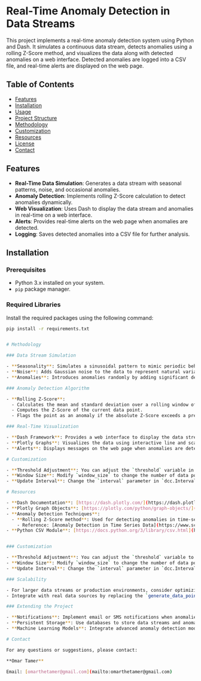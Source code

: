 # Real-Time Anomaly Detection in Data Streams

This project implements a real-time anomaly detection system using Python and Dash. It simulates a continuous data stream, detects anomalies using a rolling Z-Score method, and visualizes the data along with detected anomalies on a web interface. Detected anomalies are logged into a CSV file, and real-time alerts are displayed on the web page.

## Table of Contents

- [Features](#features)
- [Installation](#installation)
- [Usage](#usage)
- [Project Structure](#project-structure)
- [Methodology](#methodology)
- [Customization](#customization)
- [Resources](#resources)
- [License](#license)
- [Contact](#contact)

## Features

- **Real-Time Data Simulation**: Generates a data stream with seasonal patterns, noise, and occasional anomalies.
- **Anomaly Detection**: Implements rolling Z-Score calculation to detect anomalies dynamically.
- **Web Visualization**: Uses Dash to display the data stream and anomalies in real-time on a web interface.
- **Alerts**: Provides real-time alerts on the web page when anomalies are detected.
- **Logging**: Saves detected anomalies into a CSV file for further analysis.

## Installation

### Prerequisites

- Python 3.x installed on your system.
- `pip` package manager.

### Required Libraries

Install the required packages using the following command:

```bash
pip install -r requirements.txt


# Methodology

### Data Stream Simulation

- **Seasonality**: Simulates a sinusoidal pattern to mimic periodic behavior.
- **Noise**: Adds Gaussian noise to the data to represent natural variations.
- **Anomalies**: Introduces anomalies randomly by adding significant deviations to some data points.

### Anomaly Detection Algorithm

- **Rolling Z-Score**:
  - Calculates the mean and standard deviation over a rolling window of recent data points.
  - Computes the Z-Score of the current data point.
  - Flags the point as an anomaly if the absolute Z-Score exceeds a predefined threshold.

### Real-Time Visualization

- **Dash Framework**: Provides a web interface to display the data stream and anomalies.
- **Plotly Graphs**: Visualizes the data using interactive line and scatter plots.
- **Alerts**: Displays messages on the web page when anomalies are detected.

# Customization

- **Threshold Adjustment**: You can adjust the `threshold` variable in the script to make the anomaly detection more or less sensitive.
- **Window Size**: Modify `window_size` to change the number of data points considered in the rolling calculations.
- **Update Interval**: Change the `interval` parameter in `dcc.Interval` to adjust how frequently the data stream updates.

# Resources

- **Dash Documentation**: [https://dash.plotly.com/](https://dash.plotly.com/)
- **Plotly Graph Objects**: [https://plotly.com/python/graph-objects/](https://plotly.com/python/graph-objects/)
- **Anomaly Detection Techniques**:
  - **Rolling Z-Score method**: Used for detecting anomalies in time-series data.
    - Reference: [Anomaly Detection in Time Series Data](https://www.sciencedirect.com/science/article/pii/S1877050917327852)
- **Python CSV Module**: [https://docs.python.org/3/library/csv.html](https://docs.python.org/3/library/csv.html)


### Customization

- **Threshold Adjustment**: You can adjust the `threshold` variable to make the anomaly detection more or less sensitive.
- **Window Size**: Modify `window_size` to change the number of data points considered in the rolling calculations.
- **Update Interval**: Change the `interval` parameter in `dcc.Interval` to adjust how frequently the data stream updates.

### Scalability

- For larger data streams or production environments, consider optimizing the code for performance.
- Integrate with real data sources by replacing the `generate_data_point()` function with actual data ingestion.

### Extending the Project

- **Notifications**: Implement email or SMS notifications when anomalies are detected.
- **Persistent Storage**: Use databases to store data streams and anomalies for long-term analysis.
- **Machine Learning Models**: Integrate advanced anomaly detection models for more complex data patterns.

# Contact

For any questions or suggestions, please contact:

**Omar Tamer**

Email: [omarthetamer@gmail.com](mailto:omarthetamer@gmail.com)
